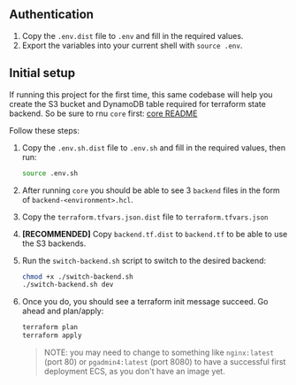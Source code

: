 
## Authentication

1. Copy the `.env.dist` file to `.env` and fill in the required values.
2. Export the variables into your current shell with `source .env`.

## Initial setup

If running this project for the first time, this same codebase will help you create the S3 bucket and DynamoDB table required for terraform state backend. So be sure to rnu `core` first: [core README](../core/README.md)

Follow these steps:

1. Copy the `.env.sh.dist` file to `.env.sh` and fill in the required values, then run:
    ```sh
    source .env.sh
    ```
2. After running `core` you should be able to see 3 `backend` files in the form of `backend-<environment>.hcl`. 

3. Copy the `terraform.tfvars.json.dist` file to `terraform.tfvars.json`


4. **[RECOMMENDED]** Copy `backend.tf.dist` to `backend.tf` to be able to use the S3 backends.


4. Run the `switch-backend.sh` script to switch to the desired backend:
    ```sh
    chmod +x ./switch-backend.sh
    ./switch-backend.sh dev
    ```

4. Once you do, you should see a terraform init message succeed. Go ahead and plan/apply:

    ```sh
    terraform plan
    terraform apply
    ```

    > NOTE: you may need to change to something like `nginx:latest` (port 80) or `pgadmin4:latest` (port 8080) to have a successful first deployment ECS, as you don't have an image yet.
